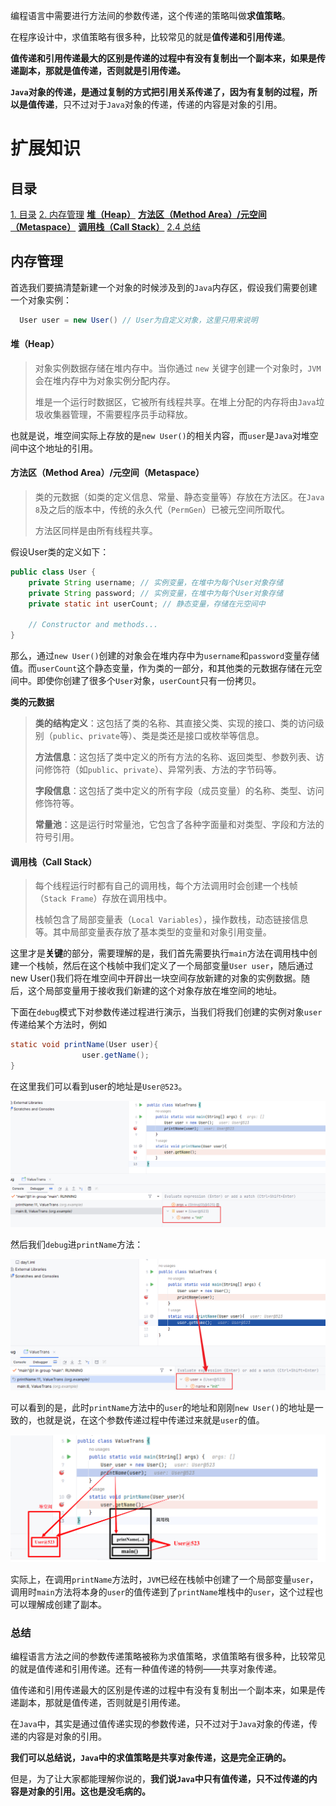 编程语言中需要进行方法间的参数传递，这个传递的策略叫做**求值策略**。

在程序设计中，求值策略有很多种，比较常见的就是**值传递和引用传递**。

**值传递和引用传递最大的区别是传递的过程中有没有复制出一个副本来，如果是传递副本，那就是值传递，否则就是引用传递。**

**`Java`对象的传递，是通过复制的方式把引用关系传递了，因为有复制的过程，所以是值传递**，只不过对于`Java`对象的传递，传递的内容是对象的引用。



# 扩展知识

## 目录
[1. 目录](#目录)
[2. 内存管理](#内存管理)
        [    **堆（Heap）**](#堆heap)
        [    **方法区（Method Area）/元空间（Metaspace）**](#方法区method-area元空间metaspace)
        [    **调用栈（Call Stack）**](#调用栈call-stack)
    [2.4 总结](#总结)



## 内存管理

首选我们要搞清楚新建一个对象的时候涉及到的`Java`内存区，假设我们需要创建一个对象实例：

```java
  User user = new User() // User为自定义对象，这里只用来说明
```

#### **堆（Heap）**

> 对象实例数据存储在堆内存中。当你通过 `new` 关键字创建一个对象时，`JVM` 会在堆内存中为对象实例分配内存。
>
> 堆是一个运行时数据区，它被所有线程共享。在堆上分配的内存将由`Java`垃圾收集器管理，不需要程序员手动释放。

也就是说，堆空间实际上存放的是`new User()`的相关内容，而`user`是`Java`对堆空间中这个地址的引用。

#### **方法区（Method Area）/元空间（Metaspace）**

> 类的元数据（如类的定义信息、常量、静态变量等）存放在方法区。在`Java 8`及之后的版本中，传统的永久代（`PermGen`）已被元空间所取代。
>
> 方法区同样是由所有线程共享。

假设User类的定义如下：

```java
public class User {
    private String username; // 实例变量，在堆中为每个User对象存储
    private String password; // 实例变量，在堆中为每个User对象存储
    private static int userCount; // 静态变量，存储在元空间中

    // Constructor and methods...
}
```

那么，通过`new User()`创建的对象会在堆内存中为`username`和`password`变量存储值。而`userCount`这个静态变量，作为类的一部分，和其他类的元数据存储在元空间中。即使你创建了很多个`User`对象，`userCount`只有一份拷贝。

**类的元数据**

> **类的结构定义**：这包括了类的名称、其直接父类、实现的接口、类的访问级别（`public`、`private`等）、类是类还是接口或枚举等信息。
>
> **方法信息**：这包括了类中定义的所有方法的名称、返回类型、参数列表、访问修饰符（如`public`、`private`）、异常列表、方法的字节码等。
>
> **字段信息**：这包括了类中定义的所有字段（成员变量）的名称、类型、访问修饰符等。
>
> **常量池**：这是运行时常量池，它包含了各种字面量和对类型、字段和方法的符号引用。

#### **调用栈（Call Stack）**

> 每个线程运行时都有自己的调用栈，每个方法调用时会创建一个栈帧（`Stack Frame`）存放在调用栈中。
>
> 栈帧包含了局部变量表（`Local Variables`），操作数栈，动态链接信息等。其中局部变量表存放了基本类型的变量和对象引用变量。

这里才是**关键**的部分，需要理解的是，我们首先需要执行`main`方法在调用栈中创建一个栈帧，然后在这个栈帧中我们定义了一个局部变量`User user`，随后通过new User()我们将在堆空间中开辟出一块空间存放新建的对象的实例数据。随后，这个局部变量用于接收我们新建的这个对象存放在堆空间的地址。

下面在`debug`模式下对参数传递过程进行演示，当我们将我们创建的实例对象`user`传递给某个方法时，例如

```java
static void printName(User user){
				user.getName();
}
```

在这里我们可以看到user的地址是`User@523`。

![image-20240112140122574](./imgs/image-20240112140122574.png)

然后我们`debug`进`printName`方法：

![image-20240112140110292](./imgs/image-20240112140110292.png)

可以看到的是，此时`printName`方法中的`user`的地址和刚刚`new User()`的地址是一致的，也就是说，在这个参数传递过程中传递过来就是`user`的值。

![image-20240112222949721](./imgs/image-20240112222949721.png)

实际上，在调用`printName`方法时，`JVM`已经在栈帧中创建了一个局部变量`user`，调用时`main`方法将本身的`user`的值传递到了`printName`堆栈中的`user`，这个过程也可以理解成创建了副本。

### 总结

编程语言方法之间的参数传递策略被称为求值策略，求值策略有很多种，比较常见的就是值传递和引用传递。还有一种值传递的特例——共享对象传递。

值传递和引用传递最大的区别是传递的过程中有没有复制出一个副本来，如果是传递副本，那就是值传递，否则就是引用传递。

在`Java`中，其实是通过值传递实现的参数传递，只不过对于`Java`对象的传递，传递的内容是对象的引用。

**我们可以总结说，`Java`中的求值策略是共享对象传递，这是完全正确的。**

但是，为了让大家都能理解你说的，**我们说`Java`中只有值传递，只不过传递的内容是对象的引用。这也是没毛病的。**

